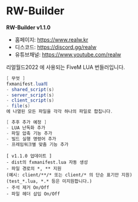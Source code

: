 # RW-Builder

**RW-Builder v1.1.0**

- 홈페이지: https://www.realw.kr<br>
- 디스코드: https://discord.gg/realw<br>
- 유튜브채널: https://www.youtube.com/realw<br>

리얼월드2022 에 사용되는 FiveM LUA 번들러입니다.
```cs
[ 무엇 ]
fxmanifest.lua의
- shared_script(s)
- server_script(s)
- client_script(s)
- file(s)
에 나열된 모든 파일을 각각 하나의 파일로 합칩니다.
```
```cs
[ 추후 추가 예정 ]
- LUA 난독화 추가
- 파일 압축 기능 추가
- 빌드 실행 명령어 추가
- 프레임워크별 맞춤 기능 추가
```
```
[ v1.1.0 업데이트 ]
- dist의 fxmanifest.lua 자동 생성
- 파일 경로의 *, ** 지원
(예시: client/**/* 또는 client/* 의 단순 표기만 지원)
(test_*.lua, *.* 등은 미지원합니다.)
- 주석 제거 On/Off
- 파일 헤더 삽입 On/Off
```
